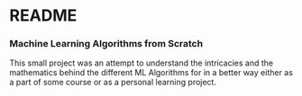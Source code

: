 # README #

### Machine Learning Algorithms from Scratch

This small project was an attempt to understand the intricacies and the mathematics behind the different ML Algorithms for in a better way either as a part of some course or as a personal learning project.


